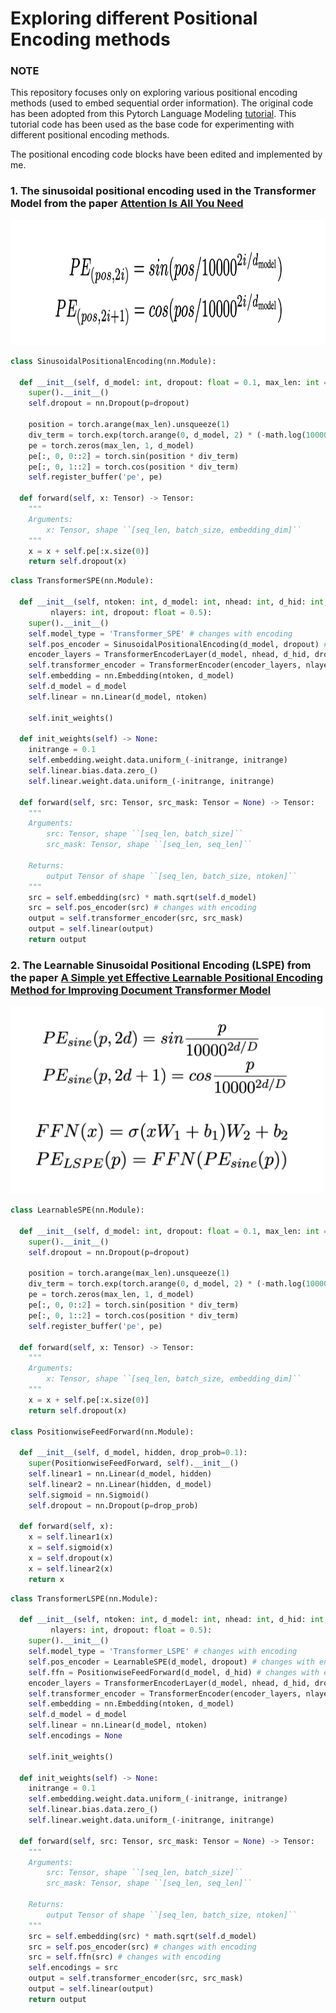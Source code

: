 # Exploring different Positional Encoding methods

### NOTE
This repository focuses only on exploring various positional encoding methods (used to embed sequential order information). The original code has been adopted from this Pytorch Language Modeling [tutorial](https://pytorch.org/tutorials/beginner/transformer_tutorial.html). This tutorial code has been used as the base code for experimenting with different positional encoding methods.

The positional encoding code blocks have been edited and implemented by me.

### 1. The sinusoidal positional encoding used in the Transformer Model from the paper [Attention Is All You Need](https://arxiv.org/pdf/1706.03762.pdf)

<img src="/images/spe_formula.png" alt="Image Description" width="700" height="200">
<!-- ![spe](/images/spe_formula.png) -->

```python
class SinusoidalPositionalEncoding(nn.Module):

  def __init__(self, d_model: int, dropout: float = 0.1, max_len: int = 512):
    super().__init__()
    self.dropout = nn.Dropout(p=dropout)
  
    position = torch.arange(max_len).unsqueeze(1)
    div_term = torch.exp(torch.arange(0, d_model, 2) * (-math.log(10000.0) / d_model))
    pe = torch.zeros(max_len, 1, d_model)
    pe[:, 0, 0::2] = torch.sin(position * div_term)
    pe[:, 0, 1::2] = torch.cos(position * div_term)
    self.register_buffer('pe', pe)
  
  def forward(self, x: Tensor) -> Tensor:
    """
    Arguments:
        x: Tensor, shape ``[seq_len, batch_size, embedding_dim]``
    """
    x = x + self.pe[:x.size(0)]
    return self.dropout(x)
```

```python
class TransformerSPE(nn.Module):

  def __init__(self, ntoken: int, d_model: int, nhead: int, d_hid: int,
         nlayers: int, dropout: float = 0.5):
    super().__init__()
    self.model_type = 'Transformer_SPE' # changes with encoding
    self.pos_encoder = SinusoidalPositionalEncoding(d_model, dropout) # changes with encoding
    encoder_layers = TransformerEncoderLayer(d_model, nhead, d_hid, dropout)
    self.transformer_encoder = TransformerEncoder(encoder_layers, nlayers)
    self.embedding = nn.Embedding(ntoken, d_model)
    self.d_model = d_model
    self.linear = nn.Linear(d_model, ntoken)
  
    self.init_weights()
  
  def init_weights(self) -> None:
    initrange = 0.1
    self.embedding.weight.data.uniform_(-initrange, initrange)
    self.linear.bias.data.zero_()
    self.linear.weight.data.uniform_(-initrange, initrange)
  
  def forward(self, src: Tensor, src_mask: Tensor = None) -> Tensor:
    """
    Arguments:
        src: Tensor, shape ``[seq_len, batch_size]``
        src_mask: Tensor, shape ``[seq_len, seq_len]``
  
    Returns:
        output Tensor of shape ``[seq_len, batch_size, ntoken]``
    """
    src = self.embedding(src) * math.sqrt(self.d_model)
    src = self.pos_encoder(src) # changes with encoding
    output = self.transformer_encoder(src, src_mask)
    output = self.linear(output)
    return output
```

### 2. The Learnable Sinusoidal Positional Encoding (LSPE) from the paper [A Simple yet Effective Learnable Positional Encoding Method for Improving Document Transformer Model](https://aclanthology.org/2022.findings-aacl.42.pdf)

<img src="/images/lspe_formula.png" alt="Image Description" width="500" height="300">
<!-- ![lspe](/images/lspe_formula.png) -->

```python
class LearnableSPE(nn.Module):

  def __init__(self, d_model: int, dropout: float = 0.1, max_len: int = 512):
    super().__init__()
    self.dropout = nn.Dropout(p=dropout)
  
    position = torch.arange(max_len).unsqueeze(1)
    div_term = torch.exp(torch.arange(0, d_model, 2) * (-math.log(10000.0) / d_model))
    pe = torch.zeros(max_len, 1, d_model)
    pe[:, 0, 0::2] = torch.sin(position * div_term)
    pe[:, 0, 1::2] = torch.cos(position * div_term)
    self.register_buffer('pe', pe)
  
  def forward(self, x: Tensor) -> Tensor:
    """
    Arguments:
        x: Tensor, shape ``[seq_len, batch_size, embedding_dim]``
    """
    x = x + self.pe[:x.size(0)]
    return self.dropout(x)

class PositionwiseFeedForward(nn.Module):

  def __init__(self, d_model, hidden, drop_prob=0.1):
    super(PositionwiseFeedForward, self).__init__()
    self.linear1 = nn.Linear(d_model, hidden)
    self.linear2 = nn.Linear(hidden, d_model)
    self.sigmoid = nn.Sigmoid()
    self.dropout = nn.Dropout(p=drop_prob)
  
  def forward(self, x):
    x = self.linear1(x)
    x = self.sigmoid(x)
    x = self.dropout(x)
    x = self.linear2(x)
    return x
```

```python
class TransformerLSPE(nn.Module):

  def __init__(self, ntoken: int, d_model: int, nhead: int, d_hid: int,
         nlayers: int, dropout: float = 0.5):
    super().__init__()
    self.model_type = 'Transformer_LSPE' # changes with encoding
    self.pos_encoder = LearnableSPE(d_model, dropout) # changes with encoding
    self.ffn = PositionwiseFeedForward(d_model, d_hid) # changes with encoding
    encoder_layers = TransformerEncoderLayer(d_model, nhead, d_hid, dropout)
    self.transformer_encoder = TransformerEncoder(encoder_layers, nlayers)
    self.embedding = nn.Embedding(ntoken, d_model)
    self.d_model = d_model
    self.linear = nn.Linear(d_model, ntoken)
    self.encodings = None
  
    self.init_weights()
  
  def init_weights(self) -> None:
    initrange = 0.1
    self.embedding.weight.data.uniform_(-initrange, initrange)
    self.linear.bias.data.zero_()
    self.linear.weight.data.uniform_(-initrange, initrange)
  
  def forward(self, src: Tensor, src_mask: Tensor = None) -> Tensor:
    """
    Arguments:
        src: Tensor, shape ``[seq_len, batch_size]``
        src_mask: Tensor, shape ``[seq_len, seq_len]``
  
    Returns:
        output Tensor of shape ``[seq_len, batch_size, ntoken]``
    """
    src = self.embedding(src) * math.sqrt(self.d_model)
    src = self.pos_encoder(src) # changes with encoding
    src = self.ffn(src) # changes with encoding
    self.encodings = src
    output = self.transformer_encoder(src, src_mask)
    output = self.linear(output)
    return output
```
